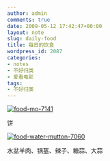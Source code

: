 ```yaml
---
author: admin
comments: true
date: 2009-05-12 17:42:47+00:00
layout: note
slug: daily-food
title: 每日的饮食
wordpress_id: 2087
categories:
- notes
- 不好归类
- 爱看电影
tags:
- 不好归类
---
```


[![food-mo-7141](http://farm4.static.flickr.com/3554/3513745514_43034cf15a.jpg)](http://www.flickr.com/photos/lookoo/3513745514/)

饼

[![food-water-mutton-7060](http://farm4.static.flickr.com/3330/3513744750_17aaba2b91.jpg)](http://www.flickr.com/photos/lookoo/3513744750/)

水盆羊肉、锅盔、辣子、糖蒜、大蒜
